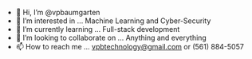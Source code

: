- 👋 Hi, I’m @vpbaumgarten
- 👀 I’m interested in ... Machine Learning and Cyber-Security
- 🌱 I’m currently learning ... Full-stack development
- 💞️ I’m looking to collaborate on ... Anything and everything
- 📫 How to reach me ... vpbtechnology@gmail.com or (561) 884-5057

<!---
vpbaumgarten/vpbaumgarten is a ✨ special ✨ repository because its `README.md` (this file) appears on your GitHub profile.
You can click the Preview link to take a look at your changes.
--->
